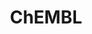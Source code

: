 ---
layout: default
bigquery: https://console.cloud.google.com/bigquery?p=patents-public-data&d=ebi_chembl&page=dataset
citation: '"The ChEMBL database in 2017." Anna Gaulton, Anne Hersey, Michał Nowotka,
  A Patrícia Bento, Jon Chambers, David Mendez, Prudence Mutowo, Francis Atkinson,
  Louisa J Bellis, Elena Cibrián-Uhalte, Mark Davies, Nathan Dedman, Anneli Karlsson,
  María Paula Magariños, John P Overington, George Papadatos, Ines Smit, Andrew R
  Leach Nucleic acids Research (2017) 45 (Database Issue), D945-D954'
contributors: European Bioinformatics Institute
cost: None
description: ChEMBL Data is a manually curated database of small molecules used in
  drug discovery, including information about existing patented drugs.
documentation: 'schema: https://www.ebi.ac.uk/chembl/db_schema


  '
last_edit: Mon, 04 Apr 2022 19:07:30 GMT
location: https://console.cloud.google.com/marketplace/product/google_patents_public_datasets/chembl
maintained_by: EMBL-EBI, an outstation of European Molecular Biology Laboratory
related_publications: '

  ChEMBL: towards direct deposition of bioassay data.


  Mendez D, Gaulton A, Bento AP, Chambers J, De Veij M, Félix E, Magariños MP, Mosquera
  JF, Mutowo P, Nowotka M, Gordillo-Marañón M, Hunter F, Junco L, Mugumbate G, Rodriguez-Lopez
  M, Atkinson F, Bosc N, Radoux CJ, Segura-Cabrera A, Hersey A, Leach AR.


  — Nucleic Acids Res. 2019; 47(D1):D930-D940. doi: 10.1093/nar/gky1075

  '
schema_fields: '[''cell_id'', ''last_active'', ''route'', ''protein_class_id'', ''journal'',
  ''volume'', ''protein_class_desc'', ''cell_source_tax_id'', ''standard_inchi_key'',
  ''orig_description'', ''level1'', ''mw_monoisotopic'', ''label'', ''assay_organism'',
  ''ro3_pass'', ''parent_type'', ''smid'', ''first_page'', ''compound_name'', ''priority'',
  ''domain_id'', ''level4_description'', ''warnref_id'', ''acd_logp'', ''db_version'',
  ''approval_date'', ''compd_id'', ''domain_description'', ''qudt_units'', ''pubmed_id'',
  ''mw_freebase'', ''activity_comment'', ''irac_code'', ''l5'', ''innovator_company'',
  ''isoform'', ''relation'', ''therapeutic_flag'', ''warning_class'', ''withdrawn_country'',
  ''aspect'', ''molregno'', ''ingredient'', ''mc_tax_id'', ''warning_description'',
  ''assay_param_id'', ''l4'', ''relationship_type'', ''hba'', ''issue'', ''molecular_species'',
  ''assay_category'', ''indref_id'', ''ddd_comment'', ''res_stem_id'', ''action_type'',
  ''delist_flag'', ''level3'', ''predbind_id'', ''description'', ''smarts'', ''mc_target_accession'',
  ''title'', ''doi'', ''comp_class_id'', ''short_name'', ''syn_type'', ''cellosaurus_id'',
  ''rgid'', ''first_approval'', ''mol_atc_id'', ''result_flag'', ''company'', ''previous_company'',
  ''efo_term'', ''pathway_key'', ''metref_id'', ''pref_name'', ''psa'', ''substrate_record_id'',
  ''alogp'', ''start_position'', ''strength'', ''natural_product'', ''irac_class_id'',
  ''l6'', ''src_compound_id'', ''submission_date'', ''assay_source'', ''status'',
  ''protein_class_synonym'', ''caloha_id'', ''enzyme_name'', ''patent_use_code'',
  ''src_description'', ''last_page'', ''num_lipinski_ro5_violations'', ''major_class'',
  ''canonical_smiles'', ''name'', ''sequence'', ''patent_id'', ''cx_logd'', ''mechanism_of_action'',
  ''accession'', ''withdrawn_flag'', ''log_id'', ''standard_units'', ''warning_year'',
  ''standard_inchi'', ''applicant_full_name'', ''relationship_desc'', ''enzyme_tid'',
  ''bei'', ''source_domain_id'', ''prediction_method'', ''product_id'', ''helm_notation'',
  ''black_box_warning'', ''assay_cell_type'', ''target_mapping'', ''units'', ''bao_format'',
  ''species_group_flag'', ''drugind_id'', ''l1'', ''mesh_heading'', ''hrac_code'',
  ''db_source'', ''aidx'', ''polymer_flag'', ''normal_range_min'', ''stem_class'',
  ''upper_value'', ''class_type'', ''parameter_value'', ''l2'', ''standard_upper_value'',
  ''downgraded'', ''l7'', ''alert_id'', ''idx'', ''activity_id'', ''published_relation'',
  ''assay_desc'', ''num_alerts'', ''country'', ''site_residues'', ''drug_product_flag'',
  ''qed_weighted'', ''domain_type'', ''variant_id'', ''nda_type'', ''normal_range_max'',
  ''prodrug'', ''usan_stem'', ''assay_test_type'', ''aromatic_rings'', ''confidence'',
  ''rtb'', ''cx_logp'', ''patent_no'', ''met_conversion'', ''authors'', ''stat'',
  ''oc_id'', ''protclasssyn_id'', ''mec_id'', ''efo_id'', ''assay_type'', ''topical'',
  ''sei'', ''l8'', ''hrac_class_id'', ''creation_date'', ''warning_type'', ''cell_name'',
  ''indication_class'', ''chebi_par_id'', ''hba_lipinski'', ''mesh_id'', ''cidx'',
  ''updated_on'', ''cell_source_organism'', ''withdrawn_year'', ''level3_description'',
  ''assay_id'', ''as_id'', ''site_name'', ''year'', ''level2'', ''heavy_atoms'', ''comp_go_id'',
  ''type'', ''ref_id'', ''assay_tissue'', ''hbd_lipinski'', ''availability_type'',
  ''parent_go_id'', ''molsyn_id'', ''end_position'', ''organism'', ''atc_code'', ''frac_class_id'',
  ''cl_lincs_id'', ''patent_expire_date'', ''source'', ''component_id'', ''assay_tax_id'',
  ''withdrawn_class'', ''curated_by'', ''mechanism_comment'', ''inorganic_flag'',
  ''tid'', ''hbd'', ''assay_class_id'', ''prod_pat_id'', ''cell_description'', ''subgroup'',
  ''level5'', ''ridx'', ''pathway_id'', ''alert_name'', ''selectivity_comment'', ''go_id'',
  ''mol_hrac_id'', ''stem'', ''path'', ''full_mwt'', ''published_type'', ''std_act_id'',
  ''src_id'', ''ddd_admr'', ''research_stem'', ''targrel_id'', ''chembl_id'', ''ddd_id'',
  ''cell_ontology_id'', ''doc_type'', ''tbl'', ''compound_key'', ''tissue_id'', ''active_ingredient'',
  ''text_value'', ''chirality'', ''definition'', ''cpd_str_alert_id'', ''drug_substance_flag'',
  ''tax_id'', ''cx_most_apka'', ''standard_flag'', ''related_tid'', ''parent_molregno'',
  ''first_in_class'', ''publication_number'', ''ad_type'', ''class_level'', ''max_phase'',
  ''set_name'', ''entity_type'', ''ref_url'', ''ap_id'', ''withdrawn_reason'', ''actsm_id'',
  ''acd_most_bpka'', ''standard_relation'', ''src_short_name'', ''met_id'', ''curation_comment'',
  ''mol_frac_id'', ''entity_id'', ''level2_description'', ''record_id'', ''usan_stem_id'',
  ''usan_year'', ''potential_duplicate'', ''mc_target_name'', ''alert_set_id'', ''ddd_value'',
  ''job_id'', ''published_value'', ''cell_source_tissue'', ''lle'', ''active_molregno'',
  ''assay_subcellular_fraction'', ''binding_site_comment'', ''version'', ''updated_by'',
  ''component_synonym'', ''sitecomp_id'', ''oral'', ''mol_irac_id'', ''synonyms'',
  ''src_assay_id'', ''relationship'', ''drug_record_id'', ''published_units'', ''frac_code'',
  ''clo_id'', ''disease_efficacy'', ''parameter_type'', ''le'', ''standard_type'',
  ''metabolite_record_id'', ''ass_cls_map_id'', ''annotation'', ''molecular_mechanism'',
  ''assay_strain'', ''num_ro5_violations'', ''molecule_type'', ''doc_id'', ''mc_target_type'',
  ''domain_name'', ''dosage_form'', ''compsyn_id'', ''usan_stem_definition'', ''target_type'',
  ''confidence_score'', ''mutation'', ''activity_count'', ''co_stem_id'', ''data_validity_comment'',
  ''met_comment'', ''parent_id'', ''bao_id'', ''level1_description'', ''who_extra'',
  ''warning_id'', ''target_desc'', ''acd_logd'', ''bto_id'', ''trade_name'', ''standard_text_value'',
  ''level4'', ''mc_organism'', ''targcomp_id'', ''full_molformula'', ''bao_endpoint'',
  ''value'', ''molfile'', ''tid_fixed'', ''component_type'', ''uberon_id'', ''pchembl_value'',
  ''standard_value'', ''uo_units'', ''acd_most_apka'', ''site_id'', ''usan_substem'',
  ''toid'', ''comments'', ''sequence_md5sum'', ''who_name'', ''dosed_ingredient'',
  ''formulation_id'', ''abstract'', ''direct_interaction'', ''homologue'', ''biocomp_id'',
  ''ddd_units'', ''l3'', ''max_phase_for_ind'', ''cx_most_bpka'', ''mecref_id'', ''parenteral'',
  ''warning_country'', ''ref_type'', ''structure_type'']'
shortname: chembl
tags:
- biotechnology
- health
- chemical
- bioinformatics
- medical
terms_of_use: CC BY-SA 3.0
title: ChEMBL
uuid: e232a192-965c-4ec9-904c-155b6dfe56c5
---